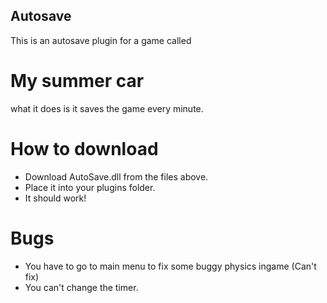 ## Autosave
This is an autosave plugin for a game called
# My summer car
what it does is it saves the game every minute.
# How to download
- Download AutoSave.dll from the files above.
- Place it into your plugins folder.
- It should work!
# Bugs
- You have to go to main menu to fix some buggy physics ingame (Can't fix)
- You can't change the timer.
